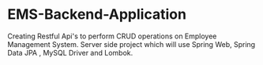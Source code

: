 # EMS-Backend-Application
Creating Restful Api's to perform CRUD operations on Employee Management System. Server side project which will use Spring Web, Spring Data JPA , MySQL Driver and Lombok.
